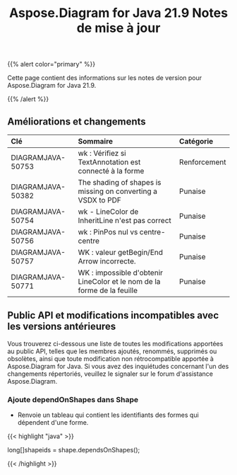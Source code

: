 ﻿---
title: Aspose.Diagram for Java 21.9 Notes de mise à jour
type: docs
weight: 4
url: /fr/java/aspose-diagram-for-java-21-9-release-notes/
---
{{% alert color="primary" %}}

Cette page contient des informations sur les notes de version pour Aspose.Diagram for Java 21.9.

{{% /alert %}}
## **Améliorations et changements**  ##

|**Clé**|**Sommaire**|**Catégorie**|
|:- |:- |:- |
|DIAGRAMJAVA-50753|wk : Vérifiez si TextAnnotation est connecté à la forme|Renforcement|
|DIAGRAMJAVA-50382|The shading of shapes is missing on converting a VSDX to PDF|Punaise|
|DIAGRAMJAVA-50754|wk - LineColor de InheritLine n'est pas correct|Punaise|
|DIAGRAMJAVA-50756|wk : PinPos nul vs centre-centre|Punaise|
|DIAGRAMJAVA-50757|WK : valeur getBegin/End Arrow incorrecte.|Punaise|
|DIAGRAMJAVA-50771|WK : impossible d'obtenir LineColor et le nom de la forme de la feuille|Punaise|
## **Public API et modifications incompatibles avec les versions antérieures**
Vous trouverez ci-dessous une liste de toutes les modifications apportées au public API, telles que les membres ajoutés, renommés, supprimés ou obsolètes, ainsi que toute modification non rétrocompatible apportée à Aspose.Diagram for Java. Si vous avez des inquiétudes concernant l'un des changements répertoriés, veuillez le signaler sur le forum d'assistance Aspose.Diagram.

### **Ajoute dependOnShapes dans Shape**
- Renvoie un tableau qui contient les identifiants des formes qui dépendent d'une forme.



{{< highlight "java" >}}

long[]shapeids = shape.dependsOnShapes();

{{< /highlight >}}
